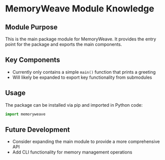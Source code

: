 # MemoryWeave Module Knowledge

## Module Purpose

This is the main package module for MemoryWeave. It provides the entry point for the package and exports the main components.

## Key Components

- Currently only contains a simple `main()` function that prints a greeting
- Will likely be expanded to export key functionality from submodules

## Usage

The package can be installed via pip and imported in Python code:

```python
import memoryweave
```

## Future Development

- Consider expanding the main module to provide a more comprehensive API
- Add CLI functionality for memory management operations
